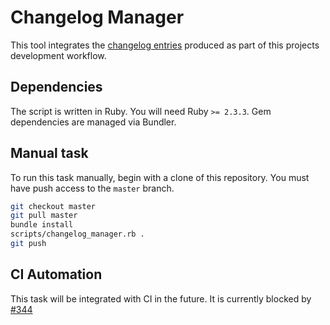 # Changelog Manager

This tool integrates the [changelog entries](changelog.md) produced as part of this
projects development workflow.

## Dependencies

The script is written in Ruby. You will need Ruby `>= 2.3.3`. Gem dependencies are
managed via Bundler.

## Manual task

To run this task manually, begin with a clone of this repository. You must have push
access to the `master` branch.

```sh
git checkout master
git pull master
bundle install
scripts/changelog_manager.rb .
git push
```

## CI Automation

This task will be integrated with CI in the future. It is currently blocked by
[#344](https://gitlab.com/gitlab-org/charts/gitlab/issues/344)

